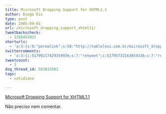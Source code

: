 ```yaml
---
title: Microsoft Dropping Support for XHTML1.1
author: Diego Eis
type: post
date: 2005-09-01
url: /microsoft_dropping_support_xhtml11/
tweetbackscheck:
  - 1356453931
shorturls:
  - 'a:3:{s:9:"permalink";s:58:"http://tableless.com.br/microsoft_dropping_support_xhtml11";s:7:"tinyurl";s:26:"http://tinyurl.com/3ezg9kt";s:4:"isgd";s:19:"http://is.gd/uqMDCK";}'
twittercomments:
  - 'a:3:{i:51799217429159936;s:7:"retweet";i:51795732163854336;s:7:"retweet";i:51790390633832448;s:7:"retweet";}'
tweetcount:
  - 3
dsq_thread_id: 503033501
tags:
  - cotidiano

---
```

[Microsoft Dropping Support for XHTML1.1][1] 

Não preciso nem comentar.

 [1]: http://webstandards.org/buzz/archive/2005_09.html#a000555